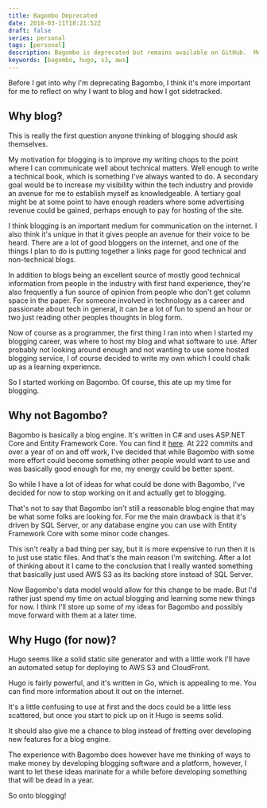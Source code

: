 ```yaml
---
title: Bagombo Deprecated
date: 2018-03-11T18:21:52Z
draft: false
series: personal
tags: [personal]
description: Bagombo is deprecated but remains available on GitHub.  Moving my blog to Hugo and S3.
keywords: [bagombo, hugo, s3, aws]
---
```

Before I get into why I'm deprecating Bagombo, I think it's more important for me to reflect on why I want to blog and how I got sidetracked.

## Why blog?

This is really the first question anyone thinking of blogging should ask themselves.  

My motivation for blogging is to improve my writing chops to the point where I can communicate well about technical matters.  Well enough to write a technical book, which is something I've always wanted to do.  A secondary goal would be to increase my visibility within the tech industry and provide an avenue for me to establish myself as knowledgeable.  A tertiary goal might be at some point to have enough readers where some advertising revenue could be gained, perhaps enough to pay for hosting of the site.

I think blogging is an important medium for communication on the internet.  I also think it's unique in that it gives people an avenue for their voice to be heard.  There are a lot of good bloggers on the internet, and one of the things I plan to do is putting together a links page for good technical and non-technical blogs.

In addition to blogs being an excellent source of mostly good technical information from people in the industry with first hand experience, they're also frequently a fun source of opinion from people who don't get column space in the paper.  For someone involved in technology as a career and passionate about tech in general, it can be a lot of fun to spend an hour or two just reading other peoples thoughts in blog form.

Now of course as a programmer, the first thing I ran into when I started my blogging career, was where to host my blog and what software to use.  After probably not looking around enough and not wanting to use some hosted blogging service, I of course decided to write my own which I could chalk up as a learning experience.

So I started working on Bagombo.  Of course, this ate up my time for blogging.

## Why not Bagombo?

Bagombo is basically a blog engine.  It's written in C# and uses ASP.NET Core and Entity Framework Core.  You can find it [here](http://github.com/tylerlrhodes/bagombo).  At 222 commits and over a year of on and off work, I've decided that while Bagombo with some more effort could become something other people would want to use and was basically good enough for me, my energy could be better spent.

So while I have a lot of ideas for what could be done with Bagombo, I've decided for now to stop working on it and actually get to blogging.

That's not to say that Bagombo isn't still a reasonable blog engine that may be what some folks are looking for.  For me the main drawback is that it's driven by SQL Server, or any database engine you can use with Entity Framework Core with some minor code changes.

This isn't really a bad thing per say, but it is more expensive to run then it is to just use static files.  And that's the main reason I'm switching.  After a lot of thinking about it I came to the conclusion that I really wanted something that basically just used AWS S3 as its backing store instead of SQL Server.  

Now Bagombo's data model would allow for this change to be made.  But I'd rather just spend my time on actual blogging and learning some new things for now.  I think I'll store up some of my ideas for Bagombo and possibly move forward with them at a later time.

## Why Hugo (for now)?

Hugo seems like a solid static site generator and with a little work I'll have an automated setup for deploying to AWS S3 and CloudFront.

Hugo is fairly powerful, and it's written in Go, which is appealing to me.  You can find more information about it out on the internet.

It's a little confusing to use at first and the docs could be a little less scattered, but once you start to pick up on it Hugo is seems solid.

It should also give me a chance to blog instead of fretting over developing new features for a blog engine.

The experience with Bagombo does however have me thinking of ways to make money by developing blogging software and a platform, however, I want to let these ideas marinate for a while before developing something that will be dead in a year.

So onto blogging!  